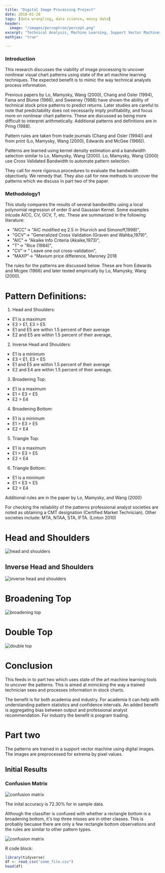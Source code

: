 ```yaml
---
title: "Digital Image Processing Project"
date: 2018-01-28
tags: [data wrangling, data science, messy data]
header:
  image: "/images/perceptron/percept.png"
excerpt: "Technical Analysis, Machine Learning, Support Vector Machines"
mathjax: "true"

---
```

### Introduction

This research discusses the viability of image processing to uncover nonlinear visual chart patterns using state of the art machine learning techniques. The expected benefit is to mimic the way technical analysts process information.

Previous papers by Lo, Mamysky, Wang (2000), Chang and Osler (1994), Fama and Blume (1966), and Sweeney (1988) have shown the ability of technical stock price patterns to predict returns. Later studies are careful to note that predictability does not necessarily imply profitability, and focus more on nonlinear chart patterns. These are discussed as being more difficult to interpret arithmetically. Additional patterns and definitions are in Pring (1988).

Pattern rules are taken from trade journals (Chang and Osler (1994)) and from print (Lo, Mamysky, Wang (2000), Edwards and McGee (1966)).

Patterns are learned using kernel density estimation and a bandwidth selection similar to Lo, Mamysky, Wang (2000). Lo, Mamysky, Wang (2000) use Cross Validated Bandwidth to automate pattern selection.

They call for more rigorous procedures to evaluate the bandwidth objectively. We remedy that. They also call for new methods to uncover the patterns which we discuss in part two of the paper.

### Methodology1

This study compares the results of several bandwidths using a local polynomial regression of order 0 and Gaussian Kernel. Some examples inlcude AICC, CV, GCV, T, etc. These are summarized in the following literature:

- "AICC"-> "AIC modified eq 2.5 in (Hurvich and Simonoff,1998)",
- "GCV"-> "Generalized Cross Validation (Graven and Wahba,1979)",
- "AIC"-> "Akaike Info Criteria (Akaike,1973)",
- "T"-> "Rice (1984)",
- "CV"-> " Leave one out cross-validation",
- "MAXP"-> "Maxium price difference, Maroney 2018

The rules for the patterns are discussed below. These are from Edwards and Mcgee (1966) and later tested empirically by Lo, Mamysky, Wang (2000).

# Pattern Definitions:

1. Head and Shoulders:
- E1 is a maximum
- E3 > E1, E3 > E5
- E1 and E5 are within 1.5 percent of their average
- E2 and E5 are within 1.5 percent of their average,

2. Inverse Head and Shoulders:
- E1 is a minimum
- E3 < E1, E3 < E5
- E1 and E5 are within 1.5 percent of their average
- E2 and E4 are within 1.5 percent of their average.

3. Broadening Top:
- E1 is a maximum
- E1 < E3 < E5
- E2 > E4

4. Broadening Bottom:  
- E1 is a minimum
- E1 > E3 > E5
- E2 < E4

5. Triangle Top:
- E1 is a maximum
- E1 > E3 > E5
- E2 < E4

6. Triangle Bottom:
- E1 is a minimum
- E1 < E3 < E5
- E2 > E4

Additional rules are in the paper by Lo, Mamysky, and Wang (2000)


For checking the reliability of the patterns professional analyst societies are noted as obtaining a CMT designation (Certified Market Technician). Other societies include: MTA, NTAA, STA, IFTA. (Linton 2010)

# Head and Shoulders

<img src="{{ site.url }}{{ site.baseurl }}/images/perceptron/hs.png" alt="head and shoulders">

## Inverse Head and Shoulders

<img src="{{ site.url }}{{ site.baseurl }}/images/perceptron/ihs.png" alt="inverse head and shoulders">

# Broadening Top
<img src="{{ site.url }}{{ site.baseurl }}/images/perceptron/btop.png" alt="broadening top">

# Double Top
<img src="{{ site.url }}{{ site.baseurl }}/images/perceptron/dtop.png" alt="double top">

# Conclusion

This feeds in to part two which uses state of the art machine learning tools to uncover the patterns. This is aimed at mimicking the way a trained technician sees and processes information in stock charts.

The benefit is for both academia and industry. For academia it can help with understanding pattern statistics and confidence intervals. An added benefit is aggregating bias between output and professional analyst recommendation. For industry the benefit is program trading.

# Part two

The patterns are trained in a support vector machine using digital images. The images are preprocessed for extrema by pixel values.

## Initial Results

### Confusion Matrix
<img src="{{ site.url }}{{ site.baseurl }}/images/perceptron/cm.png" alt="confusion matrix">

The inital accuracy is 72.30% for in sample data.

Although the classifier is confused with whether a rectangle bottom is a broadening bottom, it's top three misses are in other classes. This is probably becuase there are only a few rectangle bottom observations and the rules are similar to other pattern types.

<img src="{{ site.url }}{{ site.baseurl }}/images/perceptron/cm3.png" alt="confusion matrix">


R code block:
```r
library(tidyverse)
df <- read_csv("some_file.csv")
head(df)
```
